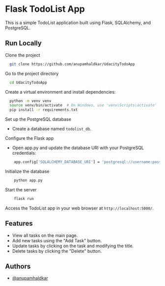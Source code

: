 # Flask TodoList App

This is a simple TodoList application built using Flask, SQLAlchemy, and PostgreSQL.


## Run Locally

Clone the project

```bash
  git clone https://github.com/anupamhaldkar/UdacityTodoApp
```

Go to the project directory

```bash
  cd UdacityTodoApp
```

Create a virtual environment and install dependencies:

```bash
  python -m venv venv
  source venv/bin/activate  # On Windows, use 'venv\Scripts\activate'
  pip install -r requirements.txt
```

Set up the PostgreSQL database

- Create a database named `todolist_db`.

Configure the Flask app

- Open app.py and update the database URI with your PostgreSQL credentials:
```bash
    app.config['SQLALCHEMY_DATABASE_URI'] = 'postgresql://username:password@localhost/todolist_db'
```
Initialize the database
```bash
    python app.py
```

Start the server

```bash
    flask run

```

Access the TodoList app in your web browser at `http://localhost:5000/`.

## Features

- View all tasks on the main page.
- Add new tasks using the "Add Task" button.
- Update tasks by clicking on the task and modifying the title.
- Delete tasks by clicking the "Delete" button.
## Authors

- [@anupamhaldkar](https://www.github.com/anupamhaldkar)


